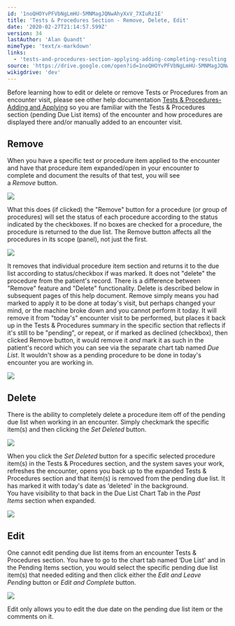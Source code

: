 ```yaml
---
id: '1noQHOYvPFVbNgLmHU-5MNMagJQNwAhyXxV_7XIuRz1E'
title: 'Tests & Procedures Section - Remove, Delete, Edit'
date: '2020-02-27T21:14:57.599Z'
version: 34
lastAuthor: 'Alan Quandt'
mimeType: 'text/x-markdown'
links:
  - 'tests-and-procedures-section-applying-adding-completing-resulting.md'
source: 'https://drive.google.com/open?id=1noQHOYvPFVbNgLmHU-5MNMagJQNwAhyXxV_7XIuRz1E'
wikigdrive: 'dev'
---
```

Before learning how to edit or delete or remove Tests or Procedures from an encounter visit, please see other help documentation [Tests & Procedures-Adding and Applying](tests-and-procedures-section-applying-adding-completing-resulting.md) so you are familiar with the Tests & Procedures section (pending Due List items) of the encounter and how procedures are displayed there and/or manually added to an encounter visit.

## Remove

When you have a specific test or procedure item applied to the encounter and have that procedure item expanded/open in your encounter to complete and document the results of that test, you will see a *Remove* button.

![](../tests-and-procedures-section-remove-delete-edit.assets/327574524d1030487724c239126b8a04.png)

What this does (if clicked) the "Remove" button for a procedure (or group of procedures) will set the status of each procedure according to the status indicated by the checkboxes. If no boxes are checked for a procedure, the procedure is returned to the due list. The Remove button affects all the procedures in its scope (panel), not just the first.

![](../tests-and-procedures-section-remove-delete-edit.assets/fbcbe79725a9487a933baaa3218a09d5.png)

It removes that individual procedure item section and returns it to the due list according to status/checkbox if was marked. It does not "delete" the procedure from the patient's record. There is a difference between "Remove" feature and "Delete" functionality. Delete is described below in subsequent pages of this help document. Remove simply means you had marked to apply it to be done at today's visit, but perhaps changed your mind, or the machine broke down and you cannot perform it today. It will remove it from "today's" encounter visit to be performed, but places it back up in the Tests & Procedures summary in the specific section that reflects if it's still to be "pending", or repeat, or if marked as declined (checkbox), then clicked Remove button, it would remove it *and* mark it as such in the patient's record which you can see via the separate chart tab named *Due List*. It wouldn't show as a pending procedure to be done in today's encounter you are working in.

![](../tests-and-procedures-section-remove-delete-edit.assets/bfbd8ddf9c846e1f985e44f63eaa3e57.png)


## Delete

There is the ability to completely delete a procedure item off of the pending due list when working in an encounter. Simply checkmark the specific item(s) and then clicking the *Set Deleted* button.

![](../tests-and-procedures-section-remove-delete-edit.assets/41371439a50b683e7498aad224234b7b.png)

When you click the *Set Deleted* button for a specific selected procedure item(s) in the Tests & Procedures section, and the system saves your work, refreshes the encounter, opens you back up to the expanded Tests & Procedures section and that item(s) is removed from the pending due list. It has marked it with today's date as ‘deleted' in the background.  
You have visibility to that back in the Due List Chart Tab in the *Past Items* section when expanded.

![](../tests-and-procedures-section-remove-delete-edit.assets/aec01b033193e202abeca4266c1d61a5.png)


## Edit

One cannot edit pending due list items from an encounter Tests & Procedures section. You have to go to the chart tab named ‘Due List' and in the Pending Items section, you would select the specific pending due list item(s) that needed editing and then click either the *Edit and Leave Pending* button or *Edit and Complete* button.

![](../tests-and-procedures-section-remove-delete-edit.assets/9c0f39f22381f98d58c96b508e106e9a.png)

Edit only allows you to edit the due date on the pending due list item or the comments on it.
